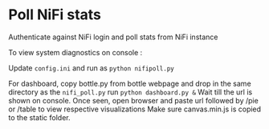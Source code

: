 # Poll NiFi stats
Authenticate against NiFi login and poll stats from NiFi instance

To view system diagnostics on console :

Update `config.ini` and run as 
`python nifipoll.py`

For dashboard, copy bottle.py from bottle webpage and drop in the same directory as the `nifi_poll.py`
run
`python dashboard.py &`
Wait till the url is shown on console.
Once seen, open browser and paste url followed by /pie or /table to view respective visualizations
Make sure canvas.min.js is copied to the static folder.
